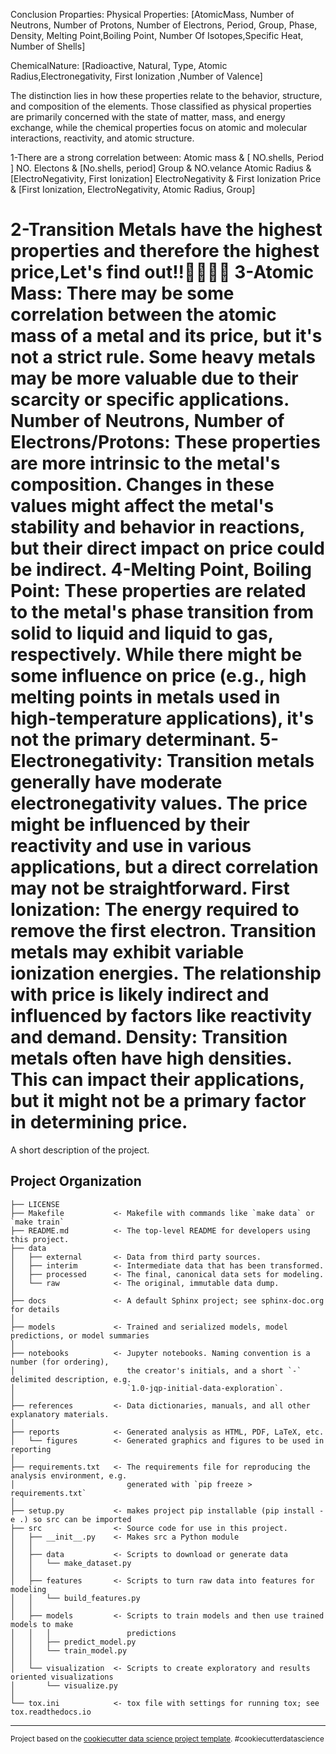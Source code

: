 Conclusion
Proparties:
Physical Properties: [AtomicMass, Number of Neutrons, Number of Protons, Number of Electrons, Period, Group, Phase, Density, Melting Point,Boiling Point, Number Of Isotopes,Specific Heat, Number of Shells]

ChemicalNature: [Radioactive, Natural, Type, Atomic Radius,Electronegativity, First Ionization ,Number of Valence]

The distinction lies in how these properties relate to the behavior, structure, and composition of the elements. Those classified as physical properties are primarily concerned with the state of matter, mass, and energy exchange, while the chemical properties focus on atomic and molecular interactions, reactivity, and atomic structure.

1-There are a strong correlation between:
Atomic mass & [ NO.shells, Period ]
NO. Electons & [No.shells, period]
Group & NO.velance
Atomic Radius & [ElectroNegativity, First Ionization]
ElectroNegativity & First Ionization
Price & [First Ionization, ElectroNegativity, Atomic Radius, Group]

2-Transition Metals have the highest properties and therefore the highest price,Let's find out!!😶‍🌫️🤗🤗
3-Atomic Mass: There may be some correlation between the atomic mass of a metal and its price, but it's not a strict rule. Some heavy metals may be more valuable due to their scarcity or specific applications.
Number of Neutrons, Number of Electrons/Protons: These properties are more intrinsic to the metal's composition. Changes in these values might affect the metal's stability and behavior in reactions, but their direct impact on price could be indirect.
4-Melting Point, Boiling Point: These properties are related to the metal's phase transition from solid to liquid and liquid to gas, respectively. While there might be some influence on price (e.g., high melting points in metals used in high-temperature applications), it's not the primary determinant.
5-Electronegativity: Transition metals generally have moderate electronegativity values. The price might be influenced by their reactivity and use in various applications, but a direct correlation may not be straightforward.
First Ionization: The energy required to remove the first electron. Transition metals may exhibit variable ionization energies. The relationship with price is likely indirect and influenced by factors like reactivity and demand.
Density: Transition metals often have high densities. This can impact their applications, but it might not be a primary factor in determining price.
==============================

A short description of the project.

Project Organization
------------

    ├── LICENSE
    ├── Makefile           <- Makefile with commands like `make data` or `make train`
    ├── README.md          <- The top-level README for developers using this project.
    ├── data
    │   ├── external       <- Data from third party sources.
    │   ├── interim        <- Intermediate data that has been transformed.
    │   ├── processed      <- The final, canonical data sets for modeling.
    │   └── raw            <- The original, immutable data dump.
    │
    ├── docs               <- A default Sphinx project; see sphinx-doc.org for details
    │
    ├── models             <- Trained and serialized models, model predictions, or model summaries
    │
    ├── notebooks          <- Jupyter notebooks. Naming convention is a number (for ordering),
    │                         the creator's initials, and a short `-` delimited description, e.g.
    │                         `1.0-jqp-initial-data-exploration`.
    │
    ├── references         <- Data dictionaries, manuals, and all other explanatory materials.
    │
    ├── reports            <- Generated analysis as HTML, PDF, LaTeX, etc.
    │   └── figures        <- Generated graphics and figures to be used in reporting
    │
    ├── requirements.txt   <- The requirements file for reproducing the analysis environment, e.g.
    │                         generated with `pip freeze > requirements.txt`
    │
    ├── setup.py           <- makes project pip installable (pip install -e .) so src can be imported
    ├── src                <- Source code for use in this project.
    │   ├── __init__.py    <- Makes src a Python module
    │   │
    │   ├── data           <- Scripts to download or generate data
    │   │   └── make_dataset.py
    │   │
    │   ├── features       <- Scripts to turn raw data into features for modeling
    │   │   └── build_features.py
    │   │
    │   ├── models         <- Scripts to train models and then use trained models to make
    │   │   │                 predictions
    │   │   ├── predict_model.py
    │   │   └── train_model.py
    │   │
    │   └── visualization  <- Scripts to create exploratory and results oriented visualizations
    │       └── visualize.py
    │
    └── tox.ini            <- tox file with settings for running tox; see tox.readthedocs.io


--------

<p><small>Project based on the <a target="_blank" href="https://drivendata.github.io/cookiecutter-data-science/">cookiecutter data science project template</a>. #cookiecutterdatascience</small></p>
